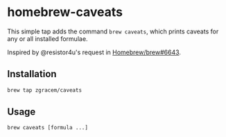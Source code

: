 # homebrew-caveats

This simple tap adds the command `brew caveats`, which prints caveats for any
or all installed formulae.

Inspired by @resistor4u's request in [Homebrew/brew#6643](https://github.com/Homebrew/brew/issues/6643).

## Installation

```sh
brew tap zgracem/caveats
```

## Usage

```sh
brew caveats [formula ...]
```
